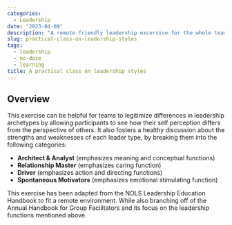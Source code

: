 ```yaml
---
categories:
  - Leadership
date: "2023-04-09"
description: "A remote friendly leadership excercise for the whole team"
slug: practical-class-on-leadership-styles
tags:
  - leadership
  - no-doze
  - learning
title: A practical class on leadership styles
---
```


## Overview
This exercise can be helpful for teams to legitimize differences in leadership archetypes by allowing participants to see how their self perception differs from the perspective of others. It also fosters a healthy discussion about the strengths and weaknesses of each leader type, by breaking them into the following categories:

- **Architect & Analyst** (emphasizes meaning and conceptual functions)
- **Relationship Master** (emphasizes caring function)
- **Driver** (emphasizes action and directing functions)
- **Spontaneous Motivators** (emphasizes emotional stimulating function)

This exercise has been adapted from the NOLS Leadership Education Handbook to fit a remote environment. While also branching off of the Annual Handbook for Group Facilitators and its focus on the leadership functions mentioned above.